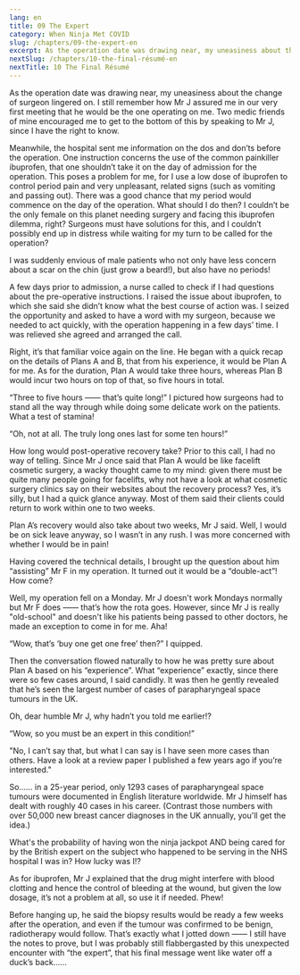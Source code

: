 ```yaml
---
lang: en
title: 09 The Expert
category: When Ninja Met COVID
slug: /chapters/09-the-expert-en
excerpt: As the operation date was drawing near, my uneasiness about the change of surgeon lingered on. I still remember how Mr J assured me in our very first meeting that he would be the one operating on me.
nextSlug: /chapters/10-the-final-résumé-en
nextTitle: 10 The Final Résumé
---
```


As the operation date was drawing near, my uneasiness about the change of surgeon lingered on. I still remember how Mr J assured me in our very first meeting that he would be the one operating on me. Two medic friends of mine encouraged me to get to the bottom of this by speaking to Mr J, since I have the right to know.
 
Meanwhile, the hospital sent me information on the dos and don’ts before the operation. One instruction concerns the use of the common painkiller ibuprofen, that one shouldn’t take it on the day of admission for the operation. This poses a problem for me, for I use a low dose of ibuprofen to control period pain and very unpleasant, related signs (such as vomiting and passing out). There was a good chance that my period would commence on the day of the operation. What should I do then? I couldn’t be the only female on this planet needing surgery and facing this ibuprofen dilemma, right? Surgeons must have solutions for this, and I couldn’t possibly end up in distress while waiting for my turn to be called for the operation? 
 
I was suddenly envious of male patients who not only have less concern about a scar on the chin (just grow a beard!), but also have no periods!
 
A few days prior to admission, a nurse called to check if I had questions about the pre-operative instructions. I raised the issue about ibuprofen, to which she said she didn’t know what the best course of action was. I seized the opportunity and asked to have a word with my surgeon, because we needed to act quickly, with the operation happening in a few days’ time. I was relieved she agreed and arranged the call.
 
Right, it’s that familiar voice again on the line. He began with a quick recap on the details of Plans A and B, that from his experience, it would be Plan A for me. As for the duration, Plan A would take three hours, whereas Plan B would incur two hours on top of that, so five hours in total.
 
“Three to five hours —— that’s quite long!” I pictured how surgeons had to stand all the way through while doing some delicate work on the patients. What a test of stamina!
 
“Oh, not at all. The truly long ones last for some ten hours!”
 
How long would post-operative recovery take? Prior to this call, I had no way of telling. Since Mr J once said that Plan A would be like facelift cosmetic surgery, a wacky thought came to my mind: given there must be quite many people going for facelifts, why not have a look at what cosmetic surgery clinics say on their websites about the recovery process? Yes, it’s silly, but I had a quick glance anyway. Most of them said their clients could return to work within one to two weeks.
 
Plan A’s recovery would also take about two weeks, Mr J said. Well, I would be on sick leave anyway, so I wasn’t in any rush. I was more concerned with whether I would be in pain!
 
Having covered the technical details, I brought up the question about him “assisting” Mr F in my operation. It turned out it would be a “double-act”! How come?
 
Well, my operation fell on a Monday. Mr J doesn't work Mondays normally but Mr F does —— that’s how the rota goes. However, since Mr J is really "old-school" and doesn't like his patients being passed to other doctors, he made an exception to come in for me. Aha!
 
“Wow, that’s ‘buy one get one free’ then?” I quipped.
 
Then the conversation flowed naturally to how he was pretty sure about Plan A based on his “experience”. What “experience” exactly, since there were so few cases around, I said candidly.  It was then he gently revealed that he’s seen the largest number of cases of parapharyngeal space tumours in the UK.
 
Oh, dear humble Mr J, why hadn’t you told me earlier!?
 
<q>Wow, so you must be an expert in this condition!
 
"No, I can’t say that, but what I can say is I have seen more cases than others. Have a look at a review paper I published a few years ago if you’re interested."

So...... in a 25-year period, only 1293 cases of parapharyngeal space tumours were documented in English literature worldwide. Mr J himself has dealt with roughly 40 cases in his career. (Contrast those numbers with over 50,000 new breast cancer diagnoses in the UK annually, you'll get the idea.)

What's the probability of having won the ninja jackpot AND being cared for by the British expert on the subject who happened to be serving in the NHS hospital I was in? How lucky was I!?

As for ibuprofen, Mr J explained that the drug might interfere with blood clotting and hence the control of bleeding at the wound, but given the low dosage, it’s not a problem at all, so use it if needed. Phew!

Before hanging up, he said the biopsy results would be ready a few weeks after the operation, and even if the tumour was confirmed to be benign, radiotherapy would follow. That’s exactly what I jotted down —— I still have the notes to prove, but I was probably still flabbergasted by this unexpected encounter with “the expert”, that his final message went like water off a duck’s back......